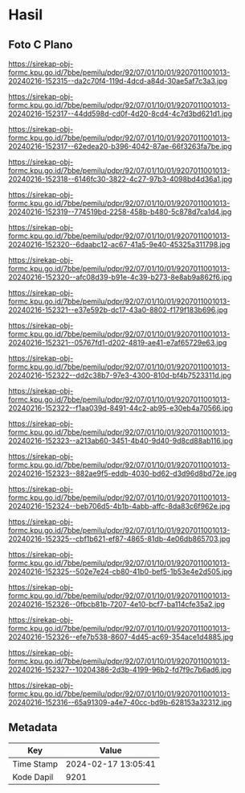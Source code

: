 # Hasil

## Foto C Plano

https://sirekap-obj-formc.kpu.go.id/7bbe/pemilu/pdpr/92/07/01/10/01/9207011001013-20240216-152315--da2c70f4-119d-4dcd-a84d-30ae5af7c3a3.jpg

https://sirekap-obj-formc.kpu.go.id/7bbe/pemilu/pdpr/92/07/01/10/01/9207011001013-20240216-152317--44dd598d-cd0f-4d20-8cd4-4c7d3bd621d1.jpg

https://sirekap-obj-formc.kpu.go.id/7bbe/pemilu/pdpr/92/07/01/10/01/9207011001013-20240216-152317--62edea20-b396-4042-87ae-66f3263fa7be.jpg

https://sirekap-obj-formc.kpu.go.id/7bbe/pemilu/pdpr/92/07/01/10/01/9207011001013-20240216-152318--6146fc30-3822-4c27-97b3-4098bd4d36a1.jpg

https://sirekap-obj-formc.kpu.go.id/7bbe/pemilu/pdpr/92/07/01/10/01/9207011001013-20240216-152319--774519bd-2258-458b-b480-5c878d7ca1d4.jpg

https://sirekap-obj-formc.kpu.go.id/7bbe/pemilu/pdpr/92/07/01/10/01/9207011001013-20240216-152320--6daabc12-ac67-41a5-9e40-45325a311798.jpg

https://sirekap-obj-formc.kpu.go.id/7bbe/pemilu/pdpr/92/07/01/10/01/9207011001013-20240216-152320--afc08d39-b91e-4c39-b273-8e8ab9a862f6.jpg

https://sirekap-obj-formc.kpu.go.id/7bbe/pemilu/pdpr/92/07/01/10/01/9207011001013-20240216-152321--e37e592b-dc17-43a0-8802-f179f183b696.jpg

https://sirekap-obj-formc.kpu.go.id/7bbe/pemilu/pdpr/92/07/01/10/01/9207011001013-20240216-152321--05767fd1-d202-4819-ae41-e7af65729e63.jpg

https://sirekap-obj-formc.kpu.go.id/7bbe/pemilu/pdpr/92/07/01/10/01/9207011001013-20240216-152322--dd2c38b7-97e3-4300-810d-bf4b7523311d.jpg

https://sirekap-obj-formc.kpu.go.id/7bbe/pemilu/pdpr/92/07/01/10/01/9207011001013-20240216-152322--f1aa039d-8491-44c2-ab95-e30eb4a70566.jpg

https://sirekap-obj-formc.kpu.go.id/7bbe/pemilu/pdpr/92/07/01/10/01/9207011001013-20240216-152323--a213ab60-3451-4b40-9d40-9d8cd88ab116.jpg

https://sirekap-obj-formc.kpu.go.id/7bbe/pemilu/pdpr/92/07/01/10/01/9207011001013-20240216-152323--882ae9f5-eddb-4030-bd62-d3d96d8bd72e.jpg

https://sirekap-obj-formc.kpu.go.id/7bbe/pemilu/pdpr/92/07/01/10/01/9207011001013-20240216-152324--beb706d5-4b1b-4abb-affc-8da83c6f962e.jpg

https://sirekap-obj-formc.kpu.go.id/7bbe/pemilu/pdpr/92/07/01/10/01/9207011001013-20240216-152325--cbf1b621-ef87-4865-81db-4e06db865703.jpg

https://sirekap-obj-formc.kpu.go.id/7bbe/pemilu/pdpr/92/07/01/10/01/9207011001013-20240216-152325--502e7e24-cb80-41b0-bef5-1b53e4e2d505.jpg

https://sirekap-obj-formc.kpu.go.id/7bbe/pemilu/pdpr/92/07/01/10/01/9207011001013-20240216-152326--0fbcb81b-7207-4e10-bcf7-ba114cfe35a2.jpg

https://sirekap-obj-formc.kpu.go.id/7bbe/pemilu/pdpr/92/07/01/10/01/9207011001013-20240216-152326--efe7b538-8607-4d45-ac69-354ace1d4885.jpg

https://sirekap-obj-formc.kpu.go.id/7bbe/pemilu/pdpr/92/07/01/10/01/9207011001013-20240216-152327--10204386-2d3b-4199-96b2-fd7f9c7b6ad6.jpg

https://sirekap-obj-formc.kpu.go.id/7bbe/pemilu/pdpr/92/07/01/10/01/9207011001013-20240216-152316--65a91309-a4e7-40cc-bd9b-628153a32312.jpg


## Metadata

| Key        | Value               |
| ---------- | ------------------- |
| Time Stamp | 2024-02-17 13:05:41 |
| Kode Dapil | 9201                |



